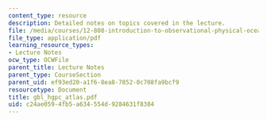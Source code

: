 ```yaml
---
content_type: resource
description: Detailed notes on topics covered in the lecture.
file: /media/courses/12-808-introduction-to-observational-physical-oceanography-fall-2004/c24ae0594fb5a634554d9284631f8384_gbl_hgpc_atlas.pdf
file_type: application/pdf
learning_resource_types:
- Lecture Notes
ocw_type: OCWFile
parent_title: Lecture Notes
parent_type: CourseSection
parent_uid: ef93ed20-a1f6-8ea8-7852-0c708fa9bcf9
resourcetype: Document
title: gbl_hgpc_atlas.pdf
uid: c24ae059-4fb5-a634-554d-9284631f8384
---
```

